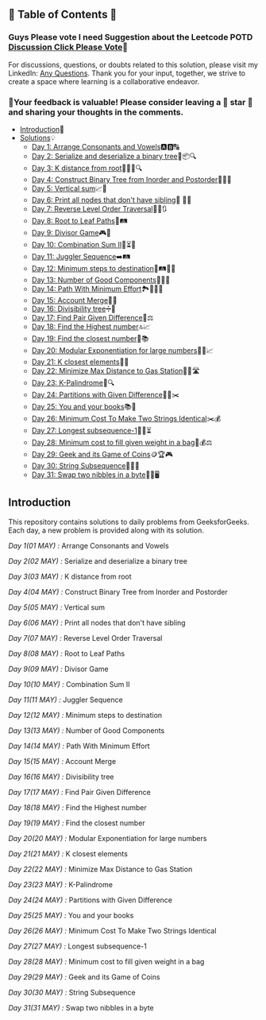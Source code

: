 ## 📜 Table of Contents 📜

### Guys Please vote I need Suggestion about the Leetcode POTD [Discussion Click Please Vote](https://github.com/Hunterdii/GeeksforGeeks-POTD/discussions/2)🙏

For discussions, questions, or doubts related to this solution, please visit my LinkedIn: [Any Questions](https://www.linkedin.com/in/patel-hetkumar-sandipbhai-8b110525a/). Thank you for your input, together, we strive to create a space where learning is a collaborative endeavor.

### 🔮Your feedback is valuable! Please consider leaving a 🌟 star 🌟 and sharing your thoughts in the comments.

- [Introduction](https://github.com/Hunterdii/GeeksforGeeks-POTD/blob/main/README.md)📝
- [Solutions](https://github.com/Hunterdii/GeeksforGeeks-POTD/tree/main/May%202024%20GFG%20SOLUTION)💡
  - [Day 1: Arrange Consonants and Vowels](<https://github.com/Hunterdii/GeeksforGeeks-POTD/blob/main/May%202024%20GFG%20SOLUTION/01(May)%20Arrange%20Consonants%20and%20Vowels.md>)🅰️🅱️🔠
  - [Day 2: Serialize and deserialize a binary tree](<https://github.com/Hunterdii/GeeksforGeeks-POTD/blob/main/May%202024%20GFG%20SOLUTION/02(May)%20Serialize%20and%20deserialize%20a%20binary%20tree.md>)🌳📦🔍
  - [Day 3: K distance from root](<https://github.com/Hunterdii/GeeksforGeeks-POTD/blob/main/May%202024%20GFG%20SOLUTION/03(May)%20K%20distance%20from%20root.md>)🌳🏃‍♂️🔍
  - [Day 4: Construct Binary Tree from Inorder and Postorder](<https://github.com/Hunterdii/GeeksforGeeks-POTD/blob/main/May%202024%20GFG%20SOLUTION/04(May)%20Construct%20Binary%20Tree%20from%20Inorder%20and%20Postorder.md>)🧱🔢🌳
  - [Day 5: Vertical sum](<https://github.com/Hunterdii/GeeksforGeeks-POTD/blob/main/May%202024%20GFG%20SOLUTION/05(May)%20Vertical%20sum.md>)📈🧮
  - [Day 6: Print all nodes that don't have sibling](<https://github.com/Hunterdii/GeeksforGeeks-POTD/blob/main/May%202024%20GFG%20SOLUTION/06(May)%20Print%20all%20nodes%20that%20don't%20have%20sibling.md>)🌿 👥🚫
  - [Day 7: Reverse Level Order Traversal](<https://github.com/Hunterdii/GeeksforGeeks-POTD/blob/main/May%202024%20GFG%20SOLUTION/07(May)%20Reverse%20Level%20Order%20Traversal.md>)🕵️‍♂️🔃
  - [Day 8: Root to Leaf Paths](<https://github.com/Hunterdii/GeeksforGeeks-POTD/blob/main/May%202024%20GFG%20SOLUTION/08(May)%20Root%20to%20Leaf%20Paths.md>)🍃🛤️
  - [Day 9: Divisor Game](<https://github.com/Hunterdii/GeeksforGeeks-POTD/blob/main/May%202024%20GFG%20SOLUTION/09(May)%20Divisor%20Game.md>)🎮👾
  - [Day 10: Combination Sum II](<https://github.com/Hunterdii/GeeksforGeeks-POTD/blob/main/May%202024%20GFG%20SOLUTION/10(May)%20Combination%20Sum%20II.md>)🎯⏳🔢
  - [Day 11: Juggler Sequence](<https://github.com/Hunterdii/GeeksforGeeks-POTD/blob/main/May%202024%20GFG%20SOLUTION/11(May)%20Juggler%20Sequence.md>)➡️🛤️
  - [Day 12: Minimum steps to destination](<https://github.com/Hunterdii/GeeksforGeeks-POTD/blob/main/May%202024%20GFG%20SOLUTION/12(May)%20Minimum%20steps%20to%20destination.md>)🏁🛤️🚶‍♂️
  - [Day 13: Number of Good Components](<https://github.com/Hunterdii/GeeksforGeeks-POTD/blob/main/May%202024%20GFG%20SOLUTION/13(May)%20Number%20of%20Good%20Components.md>)🔢🌟🧩
  - [Day 14: Path With Minimum Effort](<https://github.com/Hunterdii/GeeksforGeeks-POTD/blob/main/May%202024%20GFG%20SOLUTION/14(May)%20Path%20With%20Minimum%20Effort.md>)🏞️🥾🧗‍♂️
  - [Day 15: Account Merge](<https://github.com/Hunterdii/GeeksforGeeks-POTD/blob/main/May%202024%20GFG%20SOLUTION/15(May)%20Account%20Merge.md>)📧🤝
  - [Day 16: Divisibility tree](<https://github.com/Hunterdii/GeeksforGeeks-POTD/blob/main/May%202024%20GFG%20SOLUTION/16(May)%20Divisibility%20tree.md>)➗🌳
  - [Day 17: Find Pair Given Difference](<https://github.com/Hunterdii/GeeksforGeeks-POTD/blob/main/May%202024%20GFG%20SOLUTION/17(May)%20Find%20Pair%20Given%20Difference.md>)🤝⚖️
  - [Day 18: Find the Highest number](<https://github.com/Hunterdii/GeeksforGeeks-POTD/blob/main/May%202024%20GFG%20SOLUTION/18(May)%20Find%20the%20Highest%20number.md>)🔝📈
  - [Day 19: Find the closest number](<https://github.com/Hunterdii/GeeksforGeeks-POTD/blob/main/May%202024%20GFG%20SOLUTION/19(May)%20Find%20the%20closest%20number.md>)🎯📚
  - [Day 20: Modular Exponentiation for large numbers](<https://github.com/Hunterdii/GeeksforGeeks-POTD/blob/main/May%202024%20GFG%20SOLUTION/20(May)%20Modular%20Exponentiation%20for%20large%20numbers.md>)🧮🔢📈
  - [Day 21: K closest elements](<https://github.com/Hunterdii/GeeksforGeeks-POTD/blob/main/May%202024%20GFG%20SOLUTION/21(May)%20K%20closest%20elements.md>)🎯🔢
  - [Day 22: Minimize Max Distance to Gas Station](<https://github.com/Hunterdii/GeeksforGeeks-POTD/blob/main/May%202024%20GFG%20SOLUTION/22(May)%20Minimize%20Max%20Distance%20to%20Gas%20Station.md>)🚗⛽🛣️
  - [Day 23: K-Palindrome](<https://github.com/Hunterdii/GeeksforGeeks-POTD/blob/main/May%202024%20GFG%20SOLUTION/23(May)%20K-Palindrome.md>)📏🔍
  - [Day 24: Partitions with Given Difference](<https://github.com/Hunterdii/GeeksforGeeks-POTD/blob/main/May%202024%20GFG%20SOLUTION/24(May)%20Partitions%20with%20Given%20Difference.md>)🔢➖✂️
  - [Day 25: You and your books](<https://github.com/Hunterdii/GeeksforGeeks-POTD/blob/main/May%202024%20GFG%20SOLUTION/25(May)%20You%20and%20your%20books.md>)📚📖
  - [Day 26: Minimum Cost To Make Two Strings Identical](<https://github.com/Hunterdii/GeeksforGeeks-POTD/blob/main/May%202024%20GFG%20SOLUTION/26(May)%20Minimum%20Cost%20To%20Make%20Two%20Strings%20Identical.md>)✂️💰
  - [Day 27: Longest subsequence-1](<https://github.com/Hunterdii/GeeksforGeeks-POTD/blob/main/May%202024%20GFG%20SOLUTION/27(May)%20Longest%20subsequence-1.md>)🔢🎯⏳
  - [Day 28: Minimum cost to fill given weight in a bag](<https://github.com/Hunterdii/GeeksforGeeks-POTD/blob/main/May%202024%20GFG%20SOLUTION/28(May)%20Minimum%20cost%20to%20fill%20given%20weight%20in%20a%20bag.md>)👜💰⚖️
  - [Day 29: Geek and its Game of Coins](<https://github.com/Hunterdii/GeeksforGeeks-POTD/blob/main/May%202024%20GFG%20SOLUTION/29(May)%20Geek%20and%20its%20Game%20of%20Coins.md>)🪙🏆🎮
  - [Day 30: String Subsequence](<https://github.com/Hunterdii/GeeksforGeeks-POTD/blob/main/May%202024%20GFG%20SOLUTION/30(May)%20String%20Subsequence.md>)🧑‍💻🔢
  - [Day 31: Swap two nibbles in a byte](<https://github.com/Hunterdii/GeeksforGeeks-POTD/blob/main/May%202024%20GFG%20SOLUTION/31(May)%20Swap%20two%20nibbles%20in%20a%20byte.md>)🔄🔣🖥️

## Introduction

This repository contains solutions to daily problems from GeeksforGeeks. Each day, a new problem is provided along with its solution.

_Day 1(01 MAY) :_ Arrange Consonants and Vowels

_Day 2(02 MAY) :_ Serialize and deserialize a binary tree

_Day 3(03 MAY) :_ K distance from root

_Day 4(04 MAY) :_ Construct Binary Tree from Inorder and Postorder

_Day 5(05 MAY) :_ Vertical sum

_Day 6(06 MAY) :_ Print all nodes that don't have sibling

_Day 7(07 MAY) :_ Reverse Level Order Traversal

_Day 8(08 MAY) :_ Root to Leaf Paths

_Day 9(09 MAY) :_ Divisor Game

_Day 10(10 MAY) :_ Combination Sum II

_Day 11(11 MAY) :_ Juggler Sequence

_Day 12(12 MAY) :_ Minimum steps to destination

_Day 13(13 MAY) :_ Number of Good Components

_Day 14(14 MAY) :_ Path With Minimum Effort

_Day 15(15 MAY) :_ Account Merge

_Day 16(16 MAY) :_ Divisibility tree

_Day 17(17 MAY) :_ Find Pair Given Difference

_Day 18(18 MAY) :_ Find the Highest number

_Day 19(19 MAY) :_ Find the closest number

_Day 20(20 MAY) :_ Modular Exponentiation for large numbers

_Day 21(21 MAY) :_ K closest elements

_Day 22(22 MAY) :_ Minimize Max Distance to Gas Station

_Day 23(23 MAY) :_ K-Palindrome

_Day 24(24 MAY) :_ Partitions with Given Difference

_Day 25(25 MAY) :_ You and your books

_Day 26(26 MAY) :_ Minimum Cost To Make Two Strings Identical

_Day 27(27 MAY) :_ Longest subsequence-1

_Day 28(28 MAY) :_ Minimum cost to fill given weight in a bag

_Day 29(29 MAY) :_ Geek and its Game of Coins

_Day 30(30 MAY) :_ String Subsequence

_Day 31(31 MAY) :_ Swap two nibbles in a byte
